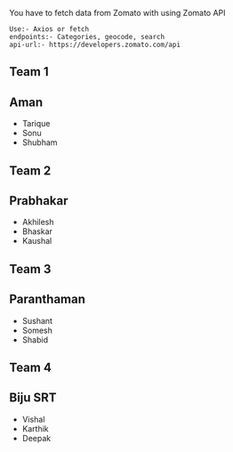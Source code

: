 You have to fetch data from Zomato with using Zomato API
```
Use:- Axios or fetch
endpoints:- Categories, geocode, search
api-url:- https://developers.zomato.com/api
```

## Team 1
## Aman
- Tarique
- Sonu
- Shubham

## Team 2
## Prabhakar
- Akhilesh
- Bhaskar
- Kaushal

## Team 3
## Paranthaman
- Sushant
- Somesh
- Shabid

## Team 4
## Biju SRT
- Vishal
- Karthik
- Deepak
